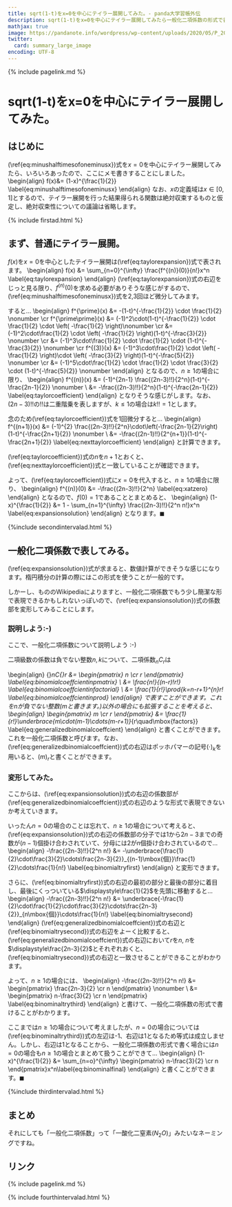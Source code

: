 ```yaml
---
title: sqrt(1-t)をx=0を中心にテイラー展開してみた。- panda大学習帳外伝
description: sqrt(1-t)をx=0を中心にテイラー展開してみたら一般化二項係数の形式で書くと簡潔に書けることがわかったので、φ(..)メモメモ
mathjax: true
image: https://pandanote.info/wordpress/wp-content/uploads/2020/05/P_20200430_125724_vHDR_On_HP-scaled.jpg
twitter: 
  card: summary_large_image
encoding: UTF-8
---
```

{% include pagelink.md %}
# sqrt(1-t)をx=0を中心にテイラー展開してみた。
## はじめに
(\ref{eq:minushalftimesofoneminusx})式を$x=0$を中心にテイラー展開してみたら、いろいろあったので、ここにメモ書きすることにしました。
\begin{align}
f(x)&= (1-x)^{\frac{1}{2}} \label{eq:minushalftimesofoneminusx}
\end{align}
なお、$x$の定義域は$x \in [0,1]$とするので、テイラー展開を行った結果得られる関数は絶対収束するものと仮定し、絶対収束性についての議論は省略します。

{% include firstad.html %}

## まず、普通にテイラー展開。
$f(x)$を$x=0$を中心としたテイラー展開は(\ref{eq:taylorexpansion})式で表されます。
\begin{align}
f(x) &= \sum_{n=0}^{\infty} \frac{f^{(n)}(0)}{n!}x^n \label{eq:taylorexpansion}
\end{align}
(\ref{eq:taylorexpansion})式の右辺をじっと見る限り、$f^{(n)}(0)$を求める必要がありそうな感じがするので、(\ref{eq:minushalftimesofoneminusx})式を2,3回ほど微分してみます。

すると…
\begin{align}
f^{\prime}(x) &= -(1-t)^{-\frac{1}{2}} \cdot \frac{1}{2} \nonumber \cr
f^{\prime\prime}(x) &= (-1)^2\cdot(1-t)^{-\frac{1}{2}} \cdot \frac{1}{2} \cdot \left( -\frac{1}{2} \right)\nonumber \cr
&= (-1)^2\cdot\frac{1}{2} \cdot \left( -\frac{1}{2} \right)(1-t)^{-\frac{3}{2}} \nonumber \cr
&= (-1)^3\cdot\frac{1}{2} \cdot \frac{1}{2} \cdot (1-t)^{-\frac{3}{2}} \nonumber \cr
f^{(3)}(x) &= (-1)^3\cdot\frac{1}{2} \cdot \left( -\frac{1}{2} \right)\cdot \left( -\frac{3}{2} \right)(1-t)^{-\frac{5}{2}} \nonumber \cr
&= (-1)^5\cdot\frac{1}{2} \cdot \frac{1}{2} \cdot \frac{3}{2} \cdot (1-t)^{-\frac{5}{2}} \nonumber
\end{align}
となるので、$n \ge 1$の場合に限り、
\begin{align}
  f^{(n)}(x) &= (-1)^{2n-1} \frac{(2n-3)!!}{2^n}(1-t)^{-\frac{2n-1}{2}} \nonumber \\
  &= -\frac{(2n-3)!!}{2^n}(1-t)^{-\frac{2n-1}{2}} \label{eq:taylorcoefficient}
\end{align}
となりそうな感じがします。なお、$(2n-3)!!$の$!!$は二重階乗を表しますが、$k \le 1$の場合は$k!! = 1$とします。

念のため(\ref{eq:taylorcoefficient})式を1回微分すると…
\begin{align}
  f^{(n+1)}(x) &= (-1)^{2} \frac{(2n-3)!!}{2^n}\cdot\left(-\frac{2n-1}{2}\right)(1-t)^{-\frac{2n+1}{2}} \nonumber \\
  &= -\frac{(2n-1)!!}{2^{n+1}}(1-t)^{-\frac{2n+1}{2}} \label{eq:nexttaylorcoefficient}
\end{align}
と計算できます。

(\ref{eq:taylorcoefficient})式の$n$を$n+1$とおくと、(\ref{eq:nexttaylorcoefficient})式と一致していることが確認できます。

よって、(\ref{eq:taylorcoefficient})式に$x=0$を代入すると、$n \ge 1$の場合に限り、
\begin{align}
f^{(n)}(0) &= -\frac{(2n-3)!!}{2^n} \label{eq:xatzero}
\end{align}
となるので、$f(0) = 1$であることとまとめると、
\begin{align}
(1-x)^{\frac{1}{2}} &= 1 - \sum_{n=1}^{\infty} \frac{(2n-3)!!}{2^n n!}x^n \label{eq:expansionsolution}
\end{align}
となります。$\blacksquare$

{%include secondintervalad.html %}

## 一般化二項係数で表してみる。
(\ref{eq:expansionsolution})式が求まると、数値計算ができそうな感じになります。楕円積分の計算の際にはこの形式を使うことが一般的です。

しかーし、もののWikipediaによりますと、一般化二項係数でもう少し簡潔な形で表現できるかもしれないっぽいので、(\ref{eq:expansionsolution})式の係数部を変形してみることにします。
### 説明しよう:-)
ここで、一般化二項係数について説明しよう :-)

二項級数の係数は負でない整数$n,k$について、二項係数${}_nC{}_r$は

\begin{align}
{}_nC{}_r &= \begin{pmatrix}
n \cr
r
\end{pmatrix}
\label{eq:binomialcoeffcientinpmatrix} \\
&= \frac{n!}{(n-r)!r!} \label{eq:binomialcoeffcientinfactorial} \\
&= \frac{1}{r!}\prod_{k=n-r+1}^{n}r! \label{eq:binomialcoeffcientinprod}
\end{align}
で表すことができます。これを$n$が負でない整数($m$と書きます。)以外の場合にも拡張することを考えると、
\begin{align}
\begin{pmatrix}
m \cr
r
\end{pmatrix}
&= \frac{1}{r!}\underbrace{m\cdot(m-1)\cdots(m-r+1)}_{r\quad\mbox{factors}} \label{eq:generalizedbinomialcoeffcient}
\end{align}
と書くことができます。これを一般化二項係数と呼びます。なお、(\ref{eq:generalizedbinomialcoeffcient})式の右辺はポッホパマーの記号$(\cdot)_k$を用いると、$(m)_r$と書くことができます。
### 変形してみた。
ここからは、(\ref{eq:expansionsolution})式の右辺の係数部が(\ref{eq:generalizedbinomialcoeffcient})式の右辺のような形式で表現できないか考えていきます。

いったん$n=0$の場合のことは忘れて、$n \ge 1$の場合について考えると、(\ref{eq:expansionsolution})式の右辺の係数部の分子では1から$2n-3$までの奇数が$(n-1)$個掛け合わされていて、分母には2が$n$個掛け合わされているので…
\begin{align}
-\frac{(2n-3)!!}{2^n n!} &= -\underbrace{\frac{1}{2}\cdot\frac{3}{2}\cdots\frac{2n-3}{2}}_{(n-1)\mbox{個}}\frac{1}{2}\cdots\frac{1}{n!} \label{eq:binomialtryfirst}
\end{align}
と変形できます。

さらに、(\ref{eq:binomialtryfirst})式の右辺の最初の部分と最後の部分に着目し、最後にくっついている$\displaystyle\frac{1}{2}$を先頭に移動すると…
\begin{align}
  -\frac{(2n-3)!!}{2^n n!} &= \underbrace{-\frac{1}{2}\cdot\frac{1}{2}\cdot\frac{3}{2}\cdots\frac{2n-3}{2}}_{n\mbox{個}}\cdots\frac{1}{n!} \label{eq:binomialtrysecond}
\end{align}
(\ref{eq:generalizedbinomialcoeffcient})式の右辺と(\ref{eq:binomialtrysecond})式の右辺をよーく比較すると、(\ref{eq:generalizedbinomialcoeffcient})式の右辺において$r$を$n$, $n$を$\displaystyle\frac{2n-3}{2}$とそれぞれおくと、(\ref{eq:binomialtrysecond})式の右辺と一致させることができることがわかります。

よって、$n \ge 1$の場合には、
\begin{align}
-\frac{(2n-3)!!}{2^n n!} &= \begin{pmatrix}
\frac{2n-3}{2} \cr
n
\end{pmatrix} \nonumber \\
&= \begin{pmatrix}
n-\frac{3}{2} \cr
n
\end{pmatrix} \label{eq:binominaltrythird} 
\end{align}
と書けて、一般化二項係数の形式で書けることがわかります。

ここまでは$n \ge 1$の場合について考えましたが、$n = 0$の場合については(\ref{eq:binominaltrythird})式の左辺は-1、右辺は1となるため等式は成立しません。しかし、右辺は1となることから、一般化二項係数の形式で書く場合には$n = 0$の場合も$n \ge 1$の場合とまとめて扱うことができて…
\begin{align}
(1-x)^{\frac{1}{2}} &= \sum_{n=o}^{\infty} \begin{pmatrix}
n-\frac{3}{2} \cr
n
\end{pmatrix}x^n\label{eq:binominalfinal}
\end{align}
と書くことができます。$\blacksquare$

{%include thirdintervalad.html %}

## まとめ
それにしても「一般化二項係数」って「一酸化二窒素$(N_2O)$」みたいなネーミングですね。
## リンク
{% include pagelink.md %}

{% include fourthintervalad.html %}
